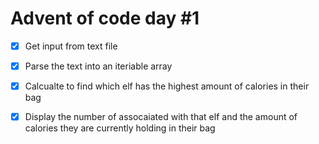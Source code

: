 # Advent of code day #1


- [x] Get input from text file

- [x] Parse the text into an iteriable array

- [x] Calcualte to find which elf has the highest amount of calories in their bag

- [x] Display the number of assocaiated with that elf and the amount of calories they are currently holding in their bag

